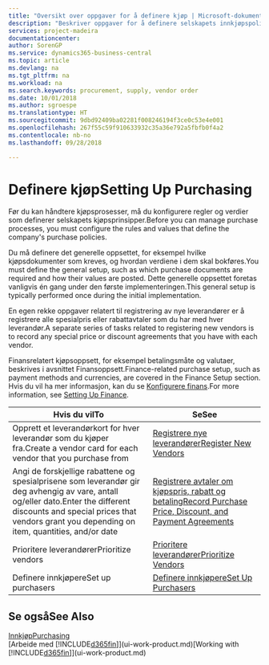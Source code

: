 ```yaml
---
title: "Oversikt over oppgaver for å definere kjøp | Microsoft-dokumentasjon"
description: "Beskriver oppgaver for å definere selskapets innkjøpspolicyer og definere kjøpsprosessene."
services: project-madeira
documentationcenter: 
author: SorenGP
ms.service: dynamics365-business-central
ms.topic: article
ms.devlang: na
ms.tgt_pltfrm: na
ms.workload: na
ms.search.keywords: procurement, supply, vendor order
ms.date: 10/01/2018
ms.author: sgroespe
ms.translationtype: HT
ms.sourcegitcommit: 9dbd92409ba02281f008246194f3ce0c53e4e001
ms.openlocfilehash: 267f55c59f910633932c35a36e792a5fbfb0f4a2
ms.contentlocale: nb-no
ms.lasthandoff: 09/28/2018

---
```

# <a name="setting-up-purchasing"></a><span data-ttu-id="4d012-103">Definere kjøp</span><span class="sxs-lookup"><span data-stu-id="4d012-103">Setting Up Purchasing</span></span>
<span data-ttu-id="4d012-104">Før du kan håndtere kjøpsprosesser, må du konfigurere regler og verdier som definerer selskapets kjøpsprinsipper.</span><span class="sxs-lookup"><span data-stu-id="4d012-104">Before you can manage purchase processes, you must configure the rules and values that define the company's purchase policies.</span></span>

<span data-ttu-id="4d012-105">Du må definere det generelle oppsettet, for eksempel hvilke kjøpsdokumenter som kreves, og hvordan verdiene i dem skal bokføres.</span><span class="sxs-lookup"><span data-stu-id="4d012-105">You must define the general setup, such as which purchase documents are required and how their values are posted.</span></span> <span data-ttu-id="4d012-106">Dette generelle oppsettet foretas vanligvis én gang under den første implementeringen.</span><span class="sxs-lookup"><span data-stu-id="4d012-106">This general setup is typically performed once during the initial implementation.</span></span>

<span data-ttu-id="4d012-107">En egen rekke oppgaver relatert til registrering av nye leverandører er å registrere alle spesialpris eller rabattavtaler som du har med hver leverandør.</span><span class="sxs-lookup"><span data-stu-id="4d012-107">A separate series of tasks related to registering new vendors is to record any special price or discount agreements that you have with each vendor.</span></span>

<span data-ttu-id="4d012-108">Finansrelatert kjøpsoppsett, for eksempel betalingsmåte og valutaer, beskrives i avsnittet Finansoppsett.</span><span class="sxs-lookup"><span data-stu-id="4d012-108">Finance-related purchase setup, such as payment methods and currencies, are covered in the Finance Setup section.</span></span> <span data-ttu-id="4d012-109">Hvis du vil ha mer informasjon, kan du se [Konfigurere finans](finance-setup-finance.md).</span><span class="sxs-lookup"><span data-stu-id="4d012-109">For more information, see [Setting Up Finance](finance-setup-finance.md).</span></span>

| <span data-ttu-id="4d012-110">Hvis du vil</span><span class="sxs-lookup"><span data-stu-id="4d012-110">To</span></span> | <span data-ttu-id="4d012-111">Se</span><span class="sxs-lookup"><span data-stu-id="4d012-111">See</span></span> |
| --- | --- |
| <span data-ttu-id="4d012-112">Opprett et leverandørkort for hver leverandør som du kjøper fra.</span><span class="sxs-lookup"><span data-stu-id="4d012-112">Create a vendor card for each vendor that you purchase from</span></span>|[<span data-ttu-id="4d012-113">Registrere nye leverandører</span><span class="sxs-lookup"><span data-stu-id="4d012-113">Register New Vendors</span></span>](purchasing-how-register-new-vendors.md) |
| <span data-ttu-id="4d012-114">Angi de forskjellige rabattene og spesialprisene som leverandør gir deg avhengig av vare, antall og/eller dato.</span><span class="sxs-lookup"><span data-stu-id="4d012-114">Enter the different discounts and special prices that vendors grant you depending on item, quantities, and/or date</span></span> |[<span data-ttu-id="4d012-115">Registrere avtaler om kjøpspris, rabatt og betaling</span><span class="sxs-lookup"><span data-stu-id="4d012-115">Record Purchase Price, Discount, and Payment Agreements</span></span>](purchasing-how-record-purchase-price-discount-payment-agreements.md) |
| <span data-ttu-id="4d012-116">Prioritere leverandører</span><span class="sxs-lookup"><span data-stu-id="4d012-116">Prioritize vendors</span></span> |[<span data-ttu-id="4d012-117">Prioritere leverandører</span><span class="sxs-lookup"><span data-stu-id="4d012-117">Prioritize Vendors</span></span>](purchasing-how-prioritize-vendors.md) |
| <span data-ttu-id="4d012-118">Definere innkjøpere</span><span class="sxs-lookup"><span data-stu-id="4d012-118">Set up purchasers</span></span> |[<span data-ttu-id="4d012-119">Definere innkjøpere</span><span class="sxs-lookup"><span data-stu-id="4d012-119">Set Up Purchasers</span></span>](purchasing-how-setup-purchasers.md) |

## <a name="see-also"></a><span data-ttu-id="4d012-120">Se også</span><span class="sxs-lookup"><span data-stu-id="4d012-120">See Also</span></span>
[<span data-ttu-id="4d012-121">Innkjøp</span><span class="sxs-lookup"><span data-stu-id="4d012-121">Purchasing</span></span>](purchasing-manage-purchasing.md)  
<span data-ttu-id="4d012-122">[Arbeide med [!INCLUDE[d365fin](includes/d365fin_md.md)]](ui-work-product.md)</span><span class="sxs-lookup"><span data-stu-id="4d012-122">[Working with [!INCLUDE[d365fin](includes/d365fin_md.md)]](ui-work-product.md)</span></span>

